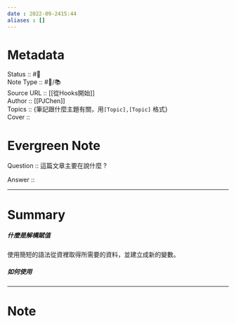```yaml
---
date : 2022-09-2415:44
aliases : []
---
```

# Metadata
Status :: #🌱 <br>
Note Type :: #📨/📚️ <br>
Source URL :: [[從Hooks開始]]<br>
Author :: [[PJChen]] <br>
Topics :: {筆記跟什麼主題有關，用`[Topic],[Topic]` 格式} <br>
Cover ::

# Evergreen Note

Question :: 這篇文章主要在說什麼 ?

Answer :: 

---

# Summary 
##### 什麼是解構賦值
使用簡短的語法從資裡取得所需要的資料，並建立成新的變數。

##### 如何使用
---

# Note